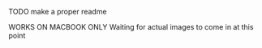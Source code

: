 TODO make a proper readme

WORKS ON MACBOOK ONLY 
Waiting for actual images to come in at this point